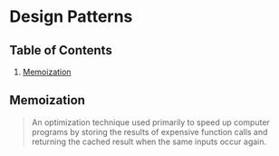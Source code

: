 # Design Patterns

## Table of Contents
1. [Memoization](#memoization)

## Memoization
> An optimization technique used primarily to speed up computer programs by storing the results of expensive function calls and returning the cached result when the same inputs occur again.